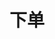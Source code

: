 ---
title: 下单
position_number: 1
type: post
description: /future/trade/v1/order/create
remark: Content-Type = application/x-www-form-urlencoded && application/json
parameters:
    -
        name: clientOrderId
        type: string
        mandatory: false
        default: N/A
        description: 自定义订单id
        ranges:
    -
        name: symbol
        type: string
        mandatory: true
        default: 
        description: 交易对
        ranges:
    -
        name: orderSide
        type: string
        mandatory: true
        default: N/A
        description: 买卖方向：BUY;SELL
        ranges: BUY;SELL
    -
        name: orderType
        type: string
        mandatory: true
        default: N/A
        description: 订单类型：LIMIT；MARKET
        ranges: LIMIT；MARKET
    -
        name: origQty
        type: number
        mandatory: true
        default: N/A
        description: 数量（张）
        ranges:
    -
        name: price
        type: number
        mandatory: false
        default: N/A
        description: 价格
        ranges:
    -
        name: reduceOnly
        type: boolean
        mandatory: false
        default: false
        description: 只减仓
        ranges:
    -
        name: timeInForce
        type: string
        mandatory: false
        default: GTC
        description: 有效方式：GTC;IOC;FOK;GTX
        ranges: GTC;IOC;FOK;GTX
    -
        name: triggerProfitPrice
        type: number
        mandatory: false
        default: N/A
        description: 止盈价
        ranges:
    -
        name: triggerStopPrice
        type: number
        mandatory: false
        default: N/A
        description: 止损价
        ranges:
    -
        name: positionSide
        type: string
        mandatory: true
        default: N/A
        description: 仓位方向：LONG;SHORT
        ranges: LONG;SHORT
left_code_blocks:
    -
        code_block: "public void getKLine() {\r\n\tString text = HttpUtil.get(URL + \"/data/api/future/trade/v1/getKLine?market=btc_usdt&type=1min&since=0\");\r\n\tSystem.out.println(text);\r\n}"
        title: Java
        language: java
right_code_blocks:
  - code_block: |-
      {
        "error": {
          "code": "",
          "msg": ""
        },
        "msgInfo": "",
        "result": {},
        "returnCode": 0
      }
    title: Response
    language: json
---
